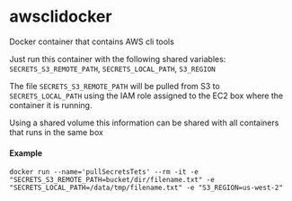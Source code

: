 # awsclidocker
Docker container that contains AWS cli tools

Just run this container with the following shared variables: `SECRETS_S3_REMOTE_PATH`, `SECRETS_LOCAL_PATH`, `S3_REGION`

The file `SECRETS_S3_REMOTE_PATH` will be pulled from S3 to `SECRETS_LOCAL_PATH` using the IAM role assigned to the EC2 box where the container it is running.

Using a shared volume this information can be shared with all containers that runs in the same box

#### Example

```
docker run --name='pullSecretsTets' --rm -it -e "SECRETS_S3_REMOTE_PATH=bucket/dir/filename.txt" -e "SECRETS_LOCAL_PATH=/data/tmp/filename.txt" -e "S3_REGION=us-west-2"
```
